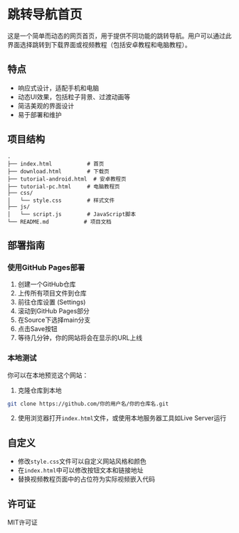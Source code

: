 # 跳转导航首页

这是一个简单而动态的网页首页，用于提供不同功能的跳转导航。用户可以通过此界面选择跳转到下载界面或视频教程（包括安卓教程和电脑教程）。

## 特点

- 响应式设计，适配手机和电脑
- 动态UI效果，包括粒子背景、过渡动画等
- 简洁美观的界面设计
- 易于部署和维护

## 项目结构

```
.
├── index.html           # 首页
├── download.html        # 下载页
├── tutorial-android.html  # 安卓教程页
├── tutorial-pc.html     # 电脑教程页
├── css/
│   └── style.css        # 样式文件
├── js/
│   └── script.js        # JavaScript脚本
└── README.md           # 项目文档
```

## 部署指南

### 使用GitHub Pages部署

1. 创建一个GitHub仓库
2. 上传所有项目文件到仓库
3. 前往仓库设置 (Settings)
4. 滚动到GitHub Pages部分
5. 在Source下选择main分支
6. 点击Save按钮
7. 等待几分钟，你的网站将会在显示的URL上线

### 本地测试

你可以在本地预览这个网站：

1. 克隆仓库到本地
```bash
git clone https://github.com/你的用户名/你的仓库名.git
```

2. 使用浏览器打开`index.html`文件，或使用本地服务器工具如Live Server运行

## 自定义

- 修改`style.css`文件可以自定义网站风格和颜色
- 在`index.html`中可以修改按钮文本和链接地址
- 替换视频教程页面中的占位符为实际视频嵌入代码

## 许可证

MIT许可证 